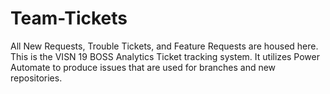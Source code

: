 # Team-Tickets
All New Requests, Trouble Tickets, and Feature Requests are housed here.
This is the VISN 19 BOSS Analytics Ticket tracking system.  It utilizes Power Automate to produce issues that are used for branches and new repositories.

